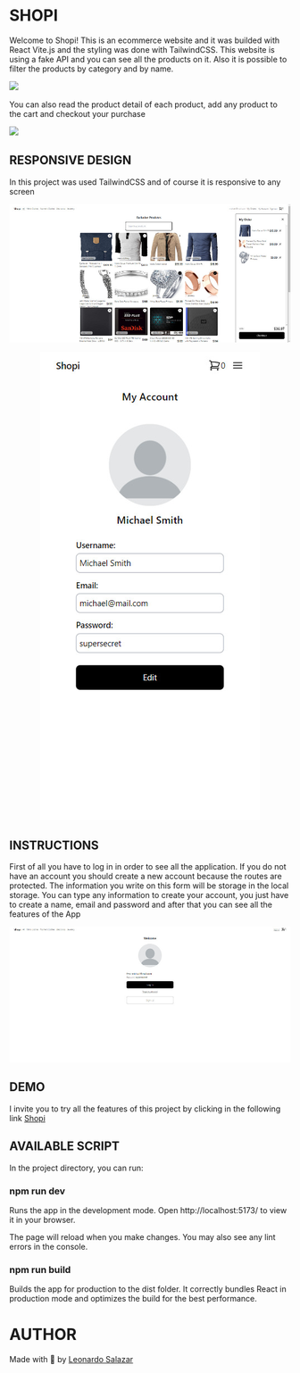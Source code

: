 # SHOPI

Welcome to Shopi! This is an ecommerce website and it was builded with React Vite.js and the styling was done with TailwindCSS. 
This website is using a fake API and you can see all the products on it. Also it is possible to filter the products by category and by name.

![](https://i.imgur.com/zMl7Sg6.png)

You can also read the product detail of each product, add any product to the cart and checkout your purchase

![](https://i.imgur.com/o1GDVtJ.png)

## RESPONSIVE DESIGN

In this project was used TailwindCSS and of course it is responsive to any screen
<p align="center"><img src="./public/img/Shopi-home.jpg" alt="project-image"></p>
<p align="center"><img src="./public/img/shopi-mobile.jpg" alt="project-image"></p>


## INSTRUCTIONS

First of all you have to log in in order to see all the application. If you do not have an account you should create a new account because the routes are protected. The information you write on this form will be storage in the local storage. You can type any information to create your account, you just have to create a name, email and password and after that you can see all the features of the App

<p align="center"><img src="./public/img/shopi-log-in.jpg" alt="project-image"></p>

## DEMO

I invite you to try all the features of this project by clicking in the following link
[Shopi](https://shopi-livid.vercel.app/)

## AVAILABLE SCRIPT

In the project directory, you can run:

### npm run dev

Runs the app in the development mode.
Open http://localhost:5173/ to view it in your browser.

The page will reload when you make changes.
You may also see any lint errors in the console.

### npm run build

Builds the app for production to the dist folder.
It correctly bundles React in production mode and optimizes the build for the best performance.

# AUTHOR

Made with 💚  by [Leonardo Salazar](https://www.linkedin.com/in/leonardo-salazar-serna/)
